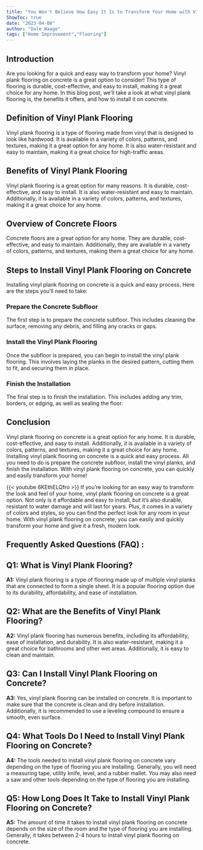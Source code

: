 ```yaml
---
title: "You Won't Believe How Easy It Is to Transform Your Home with Vinyl Plank Flooring on Concrete!"
ShowToc: true 
date: "2023-04-08"
author: "Dale Waage" 
tags: ["Home Improvement","Flooring"]
---
```

## Introduction
Are you looking for a quick and easy way to transform your home? Vinyl plank flooring on concrete is a great option to consider! This type of flooring is durable, cost-effective, and easy to install, making it a great choice for any home. In this blog post, we’ll take a look at what vinyl plank flooring is, the benefits it offers, and how to install it on concrete. 

## Definition of Vinyl Plank Flooring
Vinyl plank flooring is a type of flooring made from vinyl that is designed to look like hardwood. It is available in a variety of colors, patterns, and textures, making it a great option for any home. It is also water-resistant and easy to maintain, making it a great choice for high-traffic areas. 

## Benefits of Vinyl Plank Flooring
Vinyl plank flooring is a great option for many reasons. It is durable, cost-effective, and easy to install. It is also water-resistant and easy to maintain. Additionally, it is available in a variety of colors, patterns, and textures, making it a great choice for any home. 

## Overview of Concrete Floors
Concrete floors are a great option for any home. They are durable, cost-effective, and easy to maintain. Additionally, they are available in a variety of colors, patterns, and textures, making them a great choice for any home. 

## Steps to Install Vinyl Plank Flooring on Concrete
Installing vinyl plank flooring on concrete is a quick and easy process. Here are the steps you’ll need to take: 

### Prepare the Concrete Subfloor
The first step is to prepare the concrete subfloor. This includes cleaning the surface, removing any debris, and filling any cracks or gaps. 

### Install the Vinyl Plank Flooring
Once the subfloor is prepared, you can begin to install the vinyl plank flooring. This involves laying the planks in the desired pattern, cutting them to fit, and securing them in place. 

### Finish the Installation
The final step is to finish the installation. This includes adding any trim, borders, or edging, as well as sealing the floor. 

## Conclusion
Vinyl plank flooring on concrete is a great option for any home. It is durable, cost-effective, and easy to install. Additionally, it is available in a variety of colors, patterns, and textures, making it a great choice for any home. Installing vinyl plank flooring on concrete is a quick and easy process. All you need to do is prepare the concrete subfloor, install the vinyl planks, and finish the installation. With vinyl plank flooring on concrete, you can quickly and easily transform your home!

{{< youtube 6KEthELQfro >}} 
If you’re looking for an easy way to transform the look and feel of your home, vinyl plank flooring on concrete is a great option. Not only is it affordable and easy to install, but it’s also durable, resistant to water damage and will last for years. Plus, it comes in a variety of colors and styles, so you can find the perfect look for any room in your home. With vinyl plank flooring on concrete, you can easily and quickly transform your home and give it a fresh, modern look.

## Frequently Asked Questions (FAQ) :
## Q1: What is Vinyl Plank Flooring?

**A1:** Vinyl plank flooring is a type of flooring made up of multiple vinyl planks that are connected to form a single sheet. It is a popular flooring option due to its durability, affordability, and ease of installation. 

## Q2: What are the Benefits of Vinyl Plank Flooring?

**A2:** Vinyl plank flooring has numerous benefits, including its affordability, ease of installation, and durability. It is also water-resistant, making it a great choice for bathrooms and other wet areas. Additionally, it is easy to clean and maintain. 

## Q3: Can I Install Vinyl Plank Flooring on Concrete?

**A3:** Yes, vinyl plank flooring can be installed on concrete. It is important to make sure that the concrete is clean and dry before installation. Additionally, it is recommended to use a leveling compound to ensure a smooth, even surface. 

## Q4: What Tools Do I Need to Install Vinyl Plank Flooring on Concrete?

**A4:** The tools needed to install vinyl plank flooring on concrete vary depending on the type of flooring you are installing. Generally, you will need a measuring tape, utility knife, level, and a rubber mallet. You may also need a saw and other tools depending on the type of flooring you are installing. 

## Q5: How Long Does It Take to Install Vinyl Plank Flooring on Concrete?

**A5:** The amount of time it takes to install vinyl plank flooring on concrete depends on the size of the room and the type of flooring you are installing. Generally, it takes between 2-4 hours to install vinyl plank flooring on concrete.





